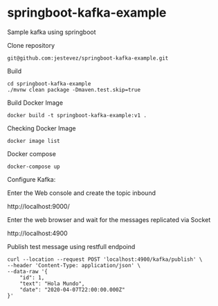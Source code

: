 # springboot-kafka-example

Sample kafka using springboot

Clone repository

```
git@github.com:jestevez/springboot-kafka-example.git
```

Build

```
cd springboot-kafka-example
./mvnw clean package -Dmaven.test.skip=true
```
Build Docker Image

```
docker build -t springboot-kafka-example:v1 .
```

Checking Docker Image

```
docker image list
```

Docker compose

```
docker-compose up
```

Configure Kafka: 

Enter the Web console and create the topic inbound

http://localhost:9000/

Enter the web browser and wait for the messages replicated via Socket

http://localhost:4900

Publish test message using restfull endpoind

````
curl --location --request POST 'localhost:4900/kafka/publish' \
--header 'Content-Type: application/json' \
--data-raw '{
	"id": 1,
	"text": "Hola Mundo",
	"date": "2020-04-07T22:00:00.000Z"
}'

````
